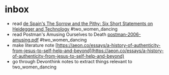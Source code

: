 # inbox

- read [de Spain's The Sorrow and the Pithy: Six Short Statements on Heidegger and Technology](hook://file/yIs1Ncipe?p=c2tlbGxpcy9Eb3dubG9hZHM=&n=despain-2012-sorrow.pdf)  #two_women_dancing 
- read Postman's Amusing Ourselves to Death [postman-2006-amusing.pdf](hook://file/yIsHW4ZR8?p=c2tlbGxpcy9Eb3dubG9hZHM=&n=postman-2006-amusing.pdf) #two_women_dancing 
- make literature note [https://aeon.co/essays/a-history-of-authenticity-from-jesus-to-self-help-and-beyond](https://aeon.co/essays/a-history-of-authenticity-from-jesus-to-self-help-and-beyond)
- go through Devonthink notes to extract things relevant to two_women_dancing